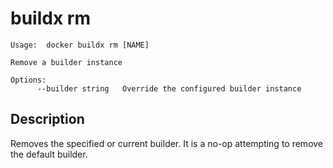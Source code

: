 # buildx rm

```
Usage:  docker buildx rm [NAME]

Remove a builder instance

Options:
      --builder string   Override the configured builder instance
```

## Description

Removes the specified or current builder. It is a no-op attempting to remove the
default builder.
